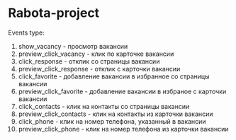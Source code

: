 # Rabota-project

Events type:
1) show_vacancy - просмотр вакансии
2) preview_click_vacancy - клик по карточке вакансии
3) click_response - отклик со страницы вакансии
4) preview_click_response - отклик с карточки вакансии
5) click_favorite - добавление вакансии в избранное со страницы вакансии
6) preview_click_favorite - добавление вакансии в избраное с карточки вакансии
7) click_contacts - клик на контакты со страницы вакансии
8) preview_click_contacts - клик на контакты из карточки вакансии
9) click_phone - клик на номер телефона, указанный в вакансии
10) preview_click_phone - клик на номер телефона из карточки вакансии